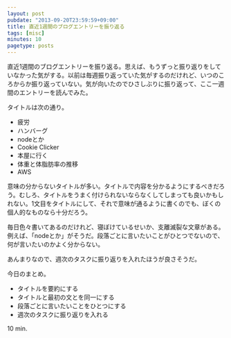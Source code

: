 ```yaml
---
layout: post
pubdate: "2013-09-20T23:59:59+09:00"
title: 直近1週間のブログエントリーを振り返る
tags: [misc]
minutes: 10
pagetype: posts
---
```

直近1週間のブログエントリーを振り返る。思えば、もうずっと振り返りをしていなかった気がする。以前は毎週振り返っていた気がするのだけれど、いつのころからか振り返っていない。気が向いたのでひさしぶりに振り返って、ここ一週間のエントリーを読んでみた。

タイトルは次の通り。

- 疲労
- ハンバーグ
- nodeとか
- Cookie Clicker
- 本屋に行く
- 体重と体脂肪率の推移
- AWS

意味の分からないタイトルが多い。タイトルで内容を分かるようにするべきだろう。むしろ、タイトルをうまく付けられないならなくしてしまっても良いかもしれない。1文目をタイトルにして、それで意味が通るように書くのでも、ぼくの個人的なものなら十分だろう。

毎日色々書いてあるのだけれど、寝ぼけているせいか、支離滅裂な文章がある。例えば、「nodeとか」がそうだ。段落ごとに言いたいことがひとつでないので、何が言いたいのかよく分からない。

あんまりなので、週次のタスクに振り返りを入れたほうが良さそうだ。

今日のまとめ。

- タイトルを要約にする
- タイトルと最初の文とを同一にする
- 段落ごとに言いたいことをひとつにする
- 週次のタスクに振り返りを入れる

10 min.

